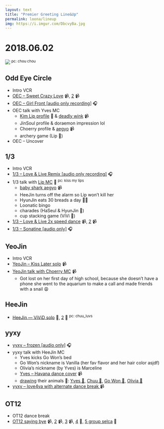 ```yaml
---
layout: text
title: "Premier Greeting Line&Up"
permalink: loona/lineup
img: https://i.imgur.com/DbcvyBa.jpg
---
```


# 2018.06.02
![](https://i.imgur.com/DbcvyBa.jpg)
<sup>pc: chou chou</sup>

## Odd Eye Circle
* Intro VCR
* [OEC – Sweet Crazy Love](https://streamable.com/vvrs1) 📹, [2]( https://streamable.com/ltq4p) 📹
* [OEC – Girl Front [audio only recording]](https://streamable.com/cqcms) 🎧
* OEC talk with Yves MC
   * [Kim Lip profile](https://i.imgur.com/NHm65pn.jpg) 📸 & [deadly wink](https://streamable.com/aasvd) 📹
   * JinSoul profile & doraemon impression lol
   * Choerry profile & [aegyo](https://streamable.com/kjm4n) 📹
   * archery game (Lip 🏅)
* OEC – Uncover

## 1/3
* Intro VCR
* [1/3 – Love & Live Remix [audio only recording]](https://streamable.com/mlqko) 🎧
* 1/3 talk with [Lip MC](https://i.imgur.com/jt74gX2.jpg) 📸 <sup>pc: kiss my lips</sup>
   * [baby shark aegyo](https://streamable.com/1vyqp) 📹
   * HeeJin turns off the alarm so Lip won’t kill her
   * HyunJin eats 30 breads a day 🥖🐍
   * Loonatic bingo
   * charades (HaSeul & HyunJin 🏅)
   * cup stacking game (ViVi 🏅)
* [1/3 – Love & Live 2x speed dance](https://streamable.com/xv1je) 📹, [2](https://streamable.com/v0f1t) 📹
* [1/3 – Sonatine [audio only]](https://streamable.com/cc8in) 🎧

## YeoJin
* Intro VCR
* [YeoJin – Kiss Later solo](https://streamable.com/lem8j) 📹
* [YeoJin talk with Choerry MC](https://streamable.com/feq33) 📹
   * Got lost on her first day of high school, because she doesn’t have a phone she went to the aquarium to make a call and made friends with a snail 😩

## HeeJin
* [HeeJin — ViViD solo](https://i.imgur.com/Jh3PBZe.jpg) 📸, [2](https://i.imgur.com/8lbnbJr.jpg) 📸 <sup>pc: chuu_luvs</sup>

## yyxy
* [yyxy – frozen [audio only]](https://streamable.com/fdugy) 🎧
* yyxy talk with HeeJin MC
   * Yves kicks Go Won’s bed
   * Go Won’s nickname is Vanilla (her fav flavor and her hair color asjdf)
   * Olivia’s nickname (by Yves) is Marceline
   * [Yves – Havana dance cover](https://streamable.com/vpbwh) 📹
   * [drawing](https://i.imgur.com/gjC2neL.jpg) their animals 📸: [Yves 🦆](https://i.imgur.com/JcyjUkr.jpg), [Chuu 🐧](https://i.imgur.com/v7AcThB.jpg), [Go Won 🦋](https://i.imgur.com/jh2nDvP.jpg), [Olivia 🐺](https://i.imgur.com/Y6aY5xH.jpg)
* [yyxy – love4va with alternate dance break ](https://streamable.com/4asuy) 📹

## OT12
* OT12 dance break
* [OT12 saying bye](https://streamable.com/309io) 📹, [2](https://streamable.com/r8fm6) 📹, [3](https://streamable.com/ffkxk) 📹, [4](https://i.imgur.com/cy73utj.jpg) 📸, [5 group selca](https://i.imgur.com/Bl2wPoO.jpg) 📸
